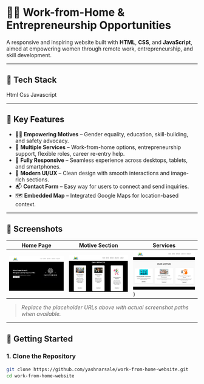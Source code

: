 # 👩‍💻 Work-from-Home & Entrepreneurship Opportunities

A responsive and inspiring website built with **HTML**, **CSS**, and **JavaScript**, aimed at empowering women through remote work, entrepreneurship, and skill development.

---

## 🔧 Tech Stack

Html
Css
Javascript

---

## 🌟 Key Features

- 👩‍🎓 **Empowering Motives** – Gender equality, education, skill-building, and safety advocacy.
- 🧩 **Multiple Services** – Work-from-home options, entrepreneurship support, flexible roles, career re-entry help.
- 📱 **Fully Responsive** – Seamless experience across desktops, tablets, and smartphones.
- 🎨 **Modern UI/UX** – Clean design with smooth interactions and image-rich sections.
- 📬 **Contact Form** – Easy way for users to connect and send inquiries.
- 🗺️ **Embedded Map** – Integrated Google Maps for location-based context.

---

## 📸 Screenshots

| Home Page | Motive Section | Services |
|-----------|----------------|----------|
| ![Home](https://github.com/yashnarsale/women-empowerment-work-from-home/blob/main/Screenshots/homepage.png) | ![Motive](https://github.com/yashnarsale/women-empowerment-work-from-home/blob/main/Screenshots/Motive.png) | ![Services](https://github.com/yashnarsale/women-empowerment-work-from-home/blob/main/Screenshots/services.png)) |

> *Replace the placeholder URLs above with actual screenshot paths when available.*

---

## 🚀 Getting Started

### 1. Clone the Repository
```bash
git clone https://github.com/yashnarsale/work-from-home-website.git
cd work-from-home-website
